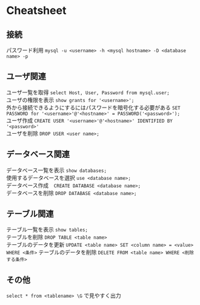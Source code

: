 # Cheatsheet  
## 接続  
パスワード利用 `mysql -u <username> -h <mysql hostname> -D <database name> -p`  
## ユーザ関連  
ユーザ一覧を取得 `select Host, User, Password from mysql.user;`  
ユーザの権限を表示 `show grants for '<username>';`  
外から接続できるようにするにはパスワードを暗号化する必要がある `SET PASSWORD for '<username>'@'<hostname>' = PASSWORD('<password>');`  
ユーザ作成 `CREATE USER '<username>'@'<hostname>' IDENTIFIED BY '<password>'`  
ユーザを削除 `DROP USER <user name>;`  
## データベース関連  
データベース一覧を表示 `show databases;`  
使用するデータベースを選択 `use <database name>;`  
データベース作成　`CREATE DATABASE <database name>;`  
データベースを削除 `DROP DATABASE <database name>;`  
## テーブル関連
テーブル一覧を表示 `show tables;`  
テーブルを削除 `DROP TABLE <table name>`  
テーブルのデータを更新 `UPDATE <table name> SET <column name> = <value> WHERE <条件>`
テーブルのデータを削除 `DELETE FROM <table name> WHERE <削除する条件>`  
## その他  
`select * from <tablename> \G` で見やすく出力  
